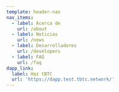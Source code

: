 ```yaml
---
template: header-nav
nav_items:
  - label: Acerca de
    url: /about
  - label: Noticias
    url: /news
  - label: Desarrolladores
    url: /developers
  - label: FAQ
    url: /faq
dapp_link:
  label: Haz tBTC
  url: 'https://dapp.test.tbtc.network/'
---
```


